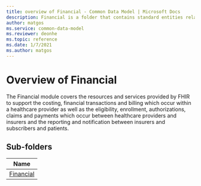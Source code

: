 ```yaml
---
title: overview of Financial - Common Data Model | Microsoft Docs
description: Financial is a folder that contains standard entities related to the Common Data Model.
author: matgos
ms.service: common-data-model
ms.reviewer: deonhe
ms.topic: reference
ms.date: 1/7/2021
ms.author: matgos
---
```


# Overview of Financial
The Financial module covers the resources and services provided by FHIR to support the costing, financial transactions and billing which occur within a healthcare provider as well as the eligibility, enrollment, authorizations, claims and payments which occur between healthcare providers and insurers and the reporting and notification between insurers and subscribers and patients.

## Sub-folders

|Name|
|---|
|[Financial](Financial/overview.md)|



